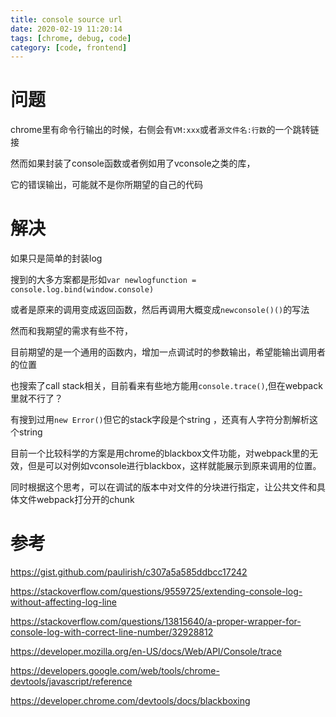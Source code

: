 ```yaml
---
title: console source url
date: 2020-02-19 11:20:14
tags: [chrome, debug, code]
category: [code, frontend]
---
```


# 问题

chrome里有命令行输出的时候，右侧会有`VM:xxx`或者`源文件名:行数`的一个跳转链接

然而如果封装了console函数或者例如用了vconsole之类的库，

它的错误输出，可能就不是你所期望的自己的代码

# 解决

如果只是简单的封装log

搜到的大多方案都是形如`var newlogfunction = console.log.bind(window.console)`

或者是原来的调用变成返回函数，然后再调用大概变成`newconsole()()`的写法

然而和我期望的需求有些不符，

目前期望的是一个通用的函数内，增加一点调试时的参数输出，希望能输出调用者的位置

也搜索了call stack相关，目前看来有些地方能用`console.trace()`,但在webpack里就不行了？

有搜到过用`new Error()`但它的stack字段是个string ，还真有人字符分割解析这个string

目前一个比较科学的方案是用chrome的blackbox文件功能，对webpack里的无效，但是可以对例如vconsole进行blackbox，这样就能展示到原来调用的位置。

同时根据这个思考，可以在调试的版本中对文件的分块进行指定，让公共文件和具体文件webpack打分开的chunk

# 参考

https://gist.github.com/paulirish/c307a5a585ddbcc17242

https://stackoverflow.com/questions/9559725/extending-console-log-without-affecting-log-line

https://stackoverflow.com/questions/13815640/a-proper-wrapper-for-console-log-with-correct-line-number/32928812

https://developer.mozilla.org/en-US/docs/Web/API/Console/trace

https://developers.google.com/web/tools/chrome-devtools/javascript/reference

https://developer.chrome.com/devtools/docs/blackboxing
